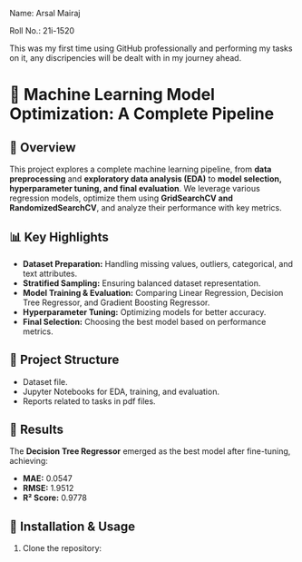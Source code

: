 Name: Arsal Mairaj

Roll No.: 21i-1520

This was my first time using GitHub professionally and performing my tasks on it, any discripencies will be dealt with in my journey ahead.

# 🚀 Machine Learning Model Optimization: A Complete Pipeline

## 📌 Overview
This project explores a complete machine learning pipeline, from **data preprocessing** and **exploratory data analysis (EDA)** to **model selection, hyperparameter tuning, and final evaluation**. We leverage various regression models, optimize them using **GridSearchCV and RandomizedSearchCV**, and analyze their performance with key metrics.

## 📊 Key Highlights
- **Dataset Preparation:** Handling missing values, outliers, categorical, and text attributes.
- **Stratified Sampling:** Ensuring balanced dataset representation.
- **Model Training & Evaluation:** Comparing Linear Regression, Decision Tree Regressor, and Gradient Boosting Regressor.
- **Hyperparameter Tuning:** Optimizing models for better accuracy.
- **Final Selection:** Choosing the best model based on performance metrics.

## 📁 Project Structure
- Dataset file.
- Jupyter Notebooks for EDA, training, and evaluation.
- Reports related to tasks in pdf files.

## 🎯 Results
The **Decision Tree Regressor** emerged as the best model after fine-tuning, achieving:
- **MAE:** 0.0547
- **RMSE:** 1.9512
- **R² Score:** 0.9778

## 🔧 Installation & Usage
1. Clone the repository:  
